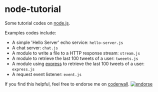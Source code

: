 node-tutorial
=============

Some tutorial codes on [node.js](http://nodejs.org/).

Examples codes include:
* A simple 'Hello Server' echo service: `hello-server.js` 
* A chat server: `chat.js`
* A module to write a file to a HTTP response stream: `stream.js`
* A module to retrieve the last 100 tweets of a user: `tweeets.js`
* A module using [express](http://expressjs.com/) to retrieve the last 100 tweets of a user: `express.js`
* A request event listener: `event.js`

If you find this helpful, feel free to endorse me on [coderwall](https://coderwal.com/ivanhcsim). [![endorse](https://api.coderwall.com/ivanhcsim/endorsecount.png)](https://coderwall.com/ivanhcsim)
